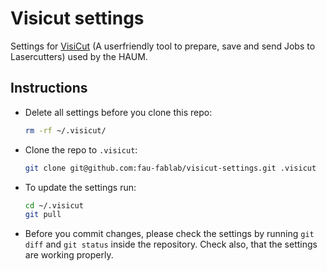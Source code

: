Visicut settings
================

Settings for [VisiCut](https://github.com/t-oster/VisiCut) (A userfriendly tool to prepare, save and send Jobs to Lasercutters) used by the HAUM.

Instructions
------------

 * Delete all settings before you clone this repo:
    
    ```bash
    rm -rf ~/.visicut/
    ```

 * Clone the repo to `.visicut`:
    
    ```bash
    git clone git@github.com:fau-fablab/visicut-settings.git .visicut
    ```


 * To update the settings run:

    ```bash
    cd ~/.visicut
    git pull
    ```

 * Before you commit changes, please check the settings by running
    `git diff`
   and
    `git status`
  inside the repository. Check also, that the settings are working properly.
